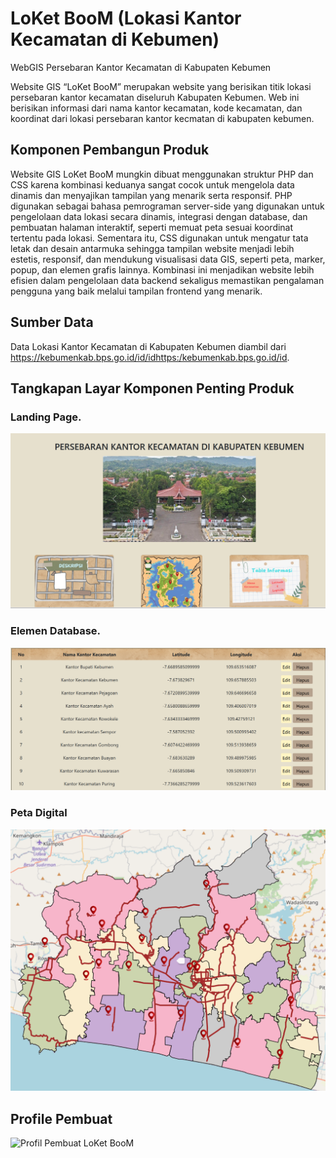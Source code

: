 # LoKet BooM (Lokasi Kantor Kecamatan di Kebumen)
WebGIS Persebaran Kantor Kecamatan di Kabupaten Kebumen

Website GIS “LoKet BooM” merupakan website yang  berisikan titik lokasi persebaran kantor kecamatan diseluruh Kabupaten Kebumen. Web ini berisikan informasi dari nama kantor kecamatan, kode kecamatan, dan koordinat dari lokasi persebaran kantor kecmatan di kabupaten kebumen.

## Komponen Pembangun Produk
Website GIS LoKet BooM mungkin dibuat menggunakan struktur PHP dan CSS karena kombinasi keduanya sangat cocok untuk mengelola data dinamis dan menyajikan tampilan yang menarik serta responsif. PHP digunakan sebagai bahasa pemrograman server-side yang digunakan untuk pengelolaan data lokasi secara dinamis, integrasi dengan database, dan pembuatan halaman interaktif, seperti memuat peta sesuai koordinat tertentu pada  lokasi. Sementara itu, CSS digunakan untuk mengatur tata letak dan desain antarmuka sehingga tampilan website menjadi lebih estetis, responsif, dan mendukung visualisasi data GIS, seperti peta, marker, popup, dan elemen grafis lainnya. Kombinasi ini menjadikan website lebih efisien dalam pengelolaan data backend sekaligus memastikan pengalaman pengguna yang baik melalui tampilan frontend yang menarik.

## Sumber Data
Data Lokasi Kantor Kecamatan di Kabupaten Kebumen diambil dari https://kebumenkab.bps.go.id/id/idhttps:/kebumenkab.bps.go.id/id.

## Tangkapan Layar Komponen Penting Produk

### Landing Page.
![Landing Page LoKet BooM](Responsi2/Dashboard.png)

### Elemen Database.
![Elemen Database POSIKU](Responsi2/Table.png)

### Peta Digital
![Peta DIgital LoKet BooM](Responsi2/Peta.png)

## Profile Pembuat
![Profil Pembuat LoKet BooM](Responsi2/Profil.png)
